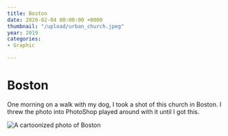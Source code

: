 ```yaml
---
title: Boston
date: 2020-02-04 00:00:00 +0000
thumbnail: "/upload/urban_church.jpeg"
year: 2019
categories:
- Graphic

---
```

# Boston

One morning on a walk with my dog, I took a shot of this church in Boston. I threw the photo into PhotoShop played around with it until I got this.

![A cartoonized photo of Boston](/upload/urban_church.jpeg)